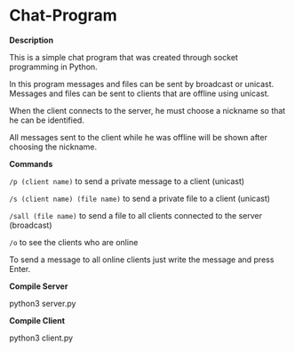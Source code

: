 # Chat-Program
**Description**

This is a simple chat program that was created through socket programming in Python.

In this program messages and files can be sent by broadcast or unicast. 
Messages and files can be sent to clients that are offline using unicast.

When the client connects to the server, he must choose a nickname so that he can be identified.

All messages sent to the client while he was offline will be shown after choosing the nickname.

**Commands**

`/p (client name)` to send a private message to a client (unicast)

`/s (client name) (file name)` to send a private file to a client (unicast)

`/sall (file name)` to send a file to all clients connected to the server (broadcast)

`/o` to see the clients who are online 

To send a message to all online clients just write the message and press Enter.

**Compile Server**

python3 server.py

**Compile Client**

python3 client.py

